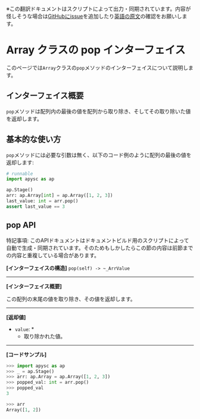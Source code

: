 <span class="inconspicuous-txt">※この翻訳ドキュメントはスクリプトによって出力・同期されています。内容が怪しそうな場合は<a href="https://github.com/simon-ritchie/apysc/issues" target="_blank">GitHubにissue</a>を追加したり[英語の原文](https://simon-ritchie.github.io/apysc/en/array_pop.html)の確認をお願いします。</span>

# Array クラスの pop インターフェイス

このページでは`Array`クラスの`pop`メソッドのインターフェイスについて説明します。

## インターフェイス概要

`pop`メソッドは配列内の最後の値を配列から取り除き、そしてその取り除いた値を返却します。

## 基本的な使い方

`pop`メソッドには必要な引数は無く、以下のコード例のように配列の最後の値を返却します:

```py
# runnable
import apysc as ap

ap.Stage()
arr: ap.Array[int] = ap.Array([1, 2, 3])
last_value: int = arr.pop()
assert last_value == 3
```

## pop API

<span class="inconspicuous-txt">特記事項: このAPIドキュメントはドキュメントビルド用のスクリプトによって自動で生成・同期されています。そのためもしかしたらこの節の内容は前節までの内容と重複している場合があります。</span>

**[インターフェイスの構造]** `pop(self) -> ~_ArrValue`<hr>

**[インターフェイス概要]**

この配列の末尾の値を取り除き、その値を返却します。<hr>

**[返却値]**

- `value`: *
  - 取り除かれた値。

<hr>

**[コードサンプル]**

```py
>>> import apysc as ap
>>> _ = ap.Stage()
>>> arr: ap.Array = ap.Array([1, 2, 3])
>>> popped_val: int = arr.pop()
>>> popped_val
3

>>> arr
Array([1, 2])
```